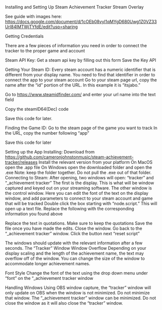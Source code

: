 Installing and Setting Up Steam Achievement Tracker Stream Overlay

See guide with images here: https://docs.google.com/document/d/1cOEb08vyI1qMYgD680Uwg1Z0VZ33Url84lMTWjTYfdE/edit?usp=sharing 

Getting Credentials 

There are a few pieces of information you need in order to connect the tracker to the proper game and account

Steam API Key:
Get a steam api key by filling out this form
Save the Key API

Getting Your Steam ID:
Every steam account has a numeric identifier that is different from your display name. You need to find that identifier in order to connect the app to your steam account
Go to your steam page url, copy the name after the “id” portion of the URL. In this example it is “itsjabo.”

Go to https://www.steamidfinder.com/ and enter your url name into the text field

Copy the steamID64(Dec) code

 Save this code for later.

Finding the Game ID:
Go to the steam page of the game you want to track
In the URL, copy the number following “app”

Save this code for later


Setting up the App
Installing:
Download from https://github.com/cameronjohnstonmusic/steam-achievement-tracker/releases
Install the relevant version from your platform
On MacOS open the .app file
On Windows open the downloaded folder and open the .exe
Note: keep the folder together. Do not pull the .exe out of that folder.
Connecting to Steam:
After opening, two windows will open: “tracker” and “_achievement tracker” 
The first is the display. This is what will be window captured and keyed out on your streaming software. The other window is the control window. Here you can edit the font of the text on the display window, and add parameters to connect to your steam account and game that will be tracked
Double click the box starting with “node.script.” This will open up a text file.
Replace the following with the corresponding information you found above

Replace the text in quotations.	
Make sure to keep the quotations 
Save the file once you have made the edits. Close the window.
Go back to the “_achievement tracker” window.
Click the button next “reset script”

The windows should update with the relevant information after a few seconds.
The “Tracker” Window
Window Overflow
Depending on your display scaling and the length of the achievement name, the text may overflow off of the window.
You can change the size of the window to accommodate longer achievement names.

Font Style
Change the font of the text using the drop down menu under “font” on the “_achievement tracker window

Handling Windows
Using OBS window capture, the “tracker” window will only update on OBS when the window is not minimized. Do not minimize that window.
The “_achievement tracker” window can be minimized. Do not close the window as it will also close the “tracker” window.

